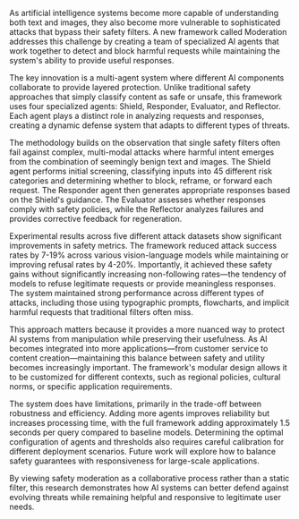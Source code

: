 As artificial intelligence systems become more capable of understanding both text and images, they also become more vulnerable to sophisticated attacks that bypass their safety filters. A new framework called Moderation addresses this challenge by creating a team of specialized AI agents that work together to detect and block harmful requests while maintaining the system's ability to provide useful responses.

The key innovation is a multi-agent system where different AI components collaborate to provide layered protection. Unlike traditional safety approaches that simply classify content as safe or unsafe, this framework uses four specialized agents: Shield, Responder, Evaluator, and Reflector. Each agent plays a distinct role in analyzing requests and responses, creating a dynamic defense system that adapts to different types of threats.

The methodology builds on the observation that single safety filters often fail against complex, multi-modal attacks where harmful intent emerges from the combination of seemingly benign text and images. The Shield agent performs initial screening, classifying inputs into 45 different risk categories and determining whether to block, reframe, or forward each request. The Responder agent then generates appropriate responses based on the Shield's guidance. The Evaluator assesses whether responses comply with safety policies, while the Reflector analyzes failures and provides corrective feedback for regeneration.

Experimental results across five different attack datasets show significant improvements in safety metrics. The framework reduced attack success rates by 7-19% across various vision-language models while maintaining or improving refusal rates by 4-20%. Importantly, it achieved these safety gains without significantly increasing non-following rates—the tendency of models to refuse legitimate requests or provide meaningless responses. The system maintained strong performance across different types of attacks, including those using typographic prompts, flowcharts, and implicit harmful requests that traditional filters often miss.

This approach matters because it provides a more nuanced way to protect AI systems from manipulation while preserving their usefulness. As AI becomes integrated into more applications—from customer service to content creation—maintaining this balance between safety and utility becomes increasingly important. The framework's modular design allows it to be customized for different contexts, such as regional policies, cultural norms, or specific application requirements.

The system does have limitations, primarily in the trade-off between robustness and efficiency. Adding more agents improves reliability but increases processing time, with the full framework adding approximately 1.5 seconds per query compared to baseline models. Determining the optimal configuration of agents and thresholds also requires careful calibration for different deployment scenarios. Future work will explore how to balance safety guarantees with responsiveness for large-scale applications.

By viewing safety moderation as a collaborative process rather than a static filter, this research demonstrates how AI systems can better defend against evolving threats while remaining helpful and responsive to legitimate user needs.